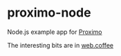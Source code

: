 # proximo-node

Node.js example app for [Proximo](https://addons.heroku.com/proximo)

The interesting bits are in [web.coffee](blob/master/web.coffee)
